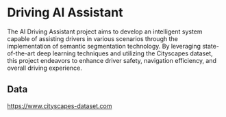# Driving AI Assistant

The AI Driving Assistant project aims to develop an intelligent system capable of assisting drivers in various scenarios through the implementation of semantic segmentation technology. By leveraging state-of-the-art deep learning techniques and utilizing the Cityscapes dataset, this project endeavors to enhance driver safety, navigation efficiency, and overall driving experience.

## Data
https://www.cityscapes-dataset.com
